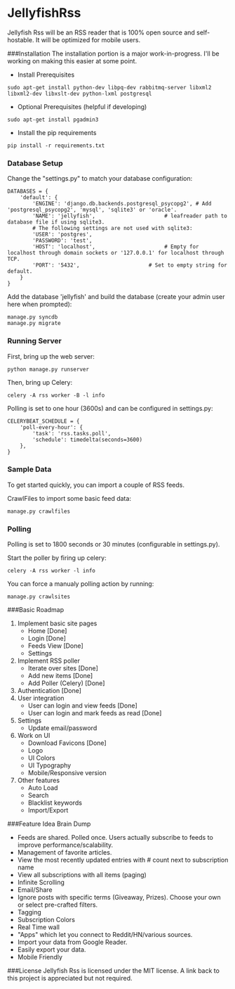 JellyfishRss
============

Jellyfish Rss will be an RSS reader that is 100% open source and self-hostable. It will be optimized for mobile users.

###Installation
The installation portion is a major work-in-progress. I'll be working on making this easier at some point.

- Install Prerequisites
```
sudo apt-get install python-dev libpq-dev rabbitmq-server libxml2 libxml2-dev libxslt-dev python-lxml postgresql
```

- Optional Prerequisites (helpful if developing)
```
sudo apt-get install pgadmin3
```

- Install the pip requirements
```
pip install -r requirements.txt
```

### Database Setup
Change the "settings.py" to match your database configuration:
```
DATABASES = {
    'default': {
        'ENGINE': 'django.db.backends.postgresql_psycopg2', # Add 'postgresql_psycopg2', 'mysql', 'sqlite3' or 'oracle'.
        'NAME': 'jellyfish',                      # leafreader path to database file if using sqlite3.
        # The following settings are not used with sqlite3:
        'USER': 'postgres',
        'PASSWORD': 'test',
        'HOST': 'localhost',                      # Empty for localhost through domain sockets or '127.0.0.1' for localhost through TCP.
        'PORT': '5432',                      # Set to empty string for default.
    }
}
```
Add the database 'jellyfish' and build the database (create your admin user here when prompted):
```
manage.py syncdb
manage.py migrate
```

### Running Server
First, bring up the web server:
```
python manage.py runserver
```

Then, bring up Celery:
```
celery -A rss worker -B -l info
```

Polling is set to one hour (3600s) and can be configured in settings.py:
```
CELERYBEAT_SCHEDULE = {
    'poll-every-hour': {
        'task': 'rss.tasks.poll',
        'schedule': timedelta(seconds=3600)
    },
}
```

### Sample Data
To get started quickly, you can import a couple of RSS feeds.

CrawlFiles to import some basic feed data:
```
manage.py crawlfiles
```

### Polling
Polling is set to 1800 seconds or 30 minutes (configurable in settings.py).

Start the poller by firing up celery:
```
celery -A rss worker -l info
```

You can force a manualy polling action by running:
```
manage.py crawlsites 
```

###Basic Roadmap
1. Implement basic site pages
	- Home [Done]
	- Login [Done]
	- Feeds View [Done]
	- Settings
2. Implement RSS poller
	- Iterate over sites [Done]
	- Add new items [Done]
	- Add Poller (Celery) [Done]
3. Authentication [Done]
4. User integration
	- User can login and view feeds [Done]
	- User can login and mark feeds as read [Done]
5. Settings
	- Update email/password
6. Work on UI
	- Download Favicons [Done]
	- Logo
	- UI Colors
	- UI Typography
	- Mobile/Responsive version
7. Other features
	- Auto Load
	- Search
	- Blacklist keywords
	- Import/Export

###Feature Idea Brain Dump
+ Feeds are shared. Polled once. Users actually subscribe to feeds to improve performance/scalability.
+ Management of favorite articles.
+ View the most recently updated entries with # count next to subscription name
+ View all subscriptions with all items (paging)
+ Infinite Scrolling
+ Email/Share
+ Ignore posts with specific terms (Giveaway, Prizes). Choose your own or select pre-crafted filters.
+ Tagging
+ Subscription Colors
+ Real Time wall
+ "Apps" which let you connect to Reddit/HN/various sources. 
+ Import your data from Google Reader.
+ Easily export your data.
+ Mobile Friendly 

###License
Jellyfish Rss is licensed under the MIT license. A link back to this project is appreciated but not required.